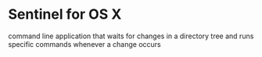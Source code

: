 # Sentinel for OS X
command line application that waits for changes in a directory tree and runs specific commands whenever a change occurs
